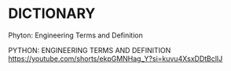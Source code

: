# DICTIONARY
Phyton: Engineering Terms and Definition

PYTHON: ENGINEERING TERMS AND DEFINITION
https://youtube.com/shorts/ekpGMNHag_Y?si=kuvu4XsxDDtBclIJ
